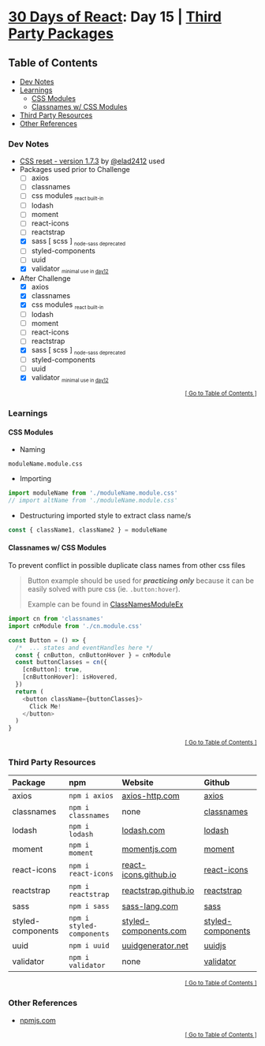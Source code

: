 <!-- omit in toc -->
# [30 Days of React](../README.md#readme): Day 15 | [Third Party Packages](https://github.com/Asabeneh/30-Days-Of-React/blob/master/15_Third_Party_Packages/15_third_party_packages.md)

<!-- omit in toc -->
## Table of Contents
- [Dev Notes](#dev-notes)
- [Learnings](#learnings)
  - [CSS Modules](#css-modules)
  - [Classnames w/ CSS Modules](#classnames-w-css-modules)
- [Third Party Resources](#third-party-resources)
- [Other References](#other-references)

### Dev Notes
* [CSS reset - version 1.7.3](https://github.com/elad2412/the-new-css-reset) by [@elad2412](https://github.com/elad2412) used
* Packages used prior to Challenge
  * [ ] axios
  * [ ] classnames
  * [ ] css modules <sub><small>react built-in</small></sub>
  * [ ] lodash
  * [ ] moment
  * [ ] react-icons
  * [ ] reactstrap
  * [x] sass [ scss ] <sub><small>node-sass deprecated</small></sub>
  * [ ] styled-components
  * [ ] uuid
  * [x] validator <sub><small>minimal use in [day12](../day12/README.md#readme)</small></sub>
* After Challenge
  * [x] axios
  * [x] classnames
  * [x] css modules <sub><small>react built-in</small></sub>
  * [ ] lodash
  * [ ] moment
  * [ ] react-icons
  * [ ] reactstrap
  * [x] sass [ scss ] <sub><small>node-sass deprecated</small></sub>
  * [ ] styled-components
  * [ ] uuid
  * [x] validator <sub><small>minimal use in [day12](../day12/README.md#readme)</small></sub>

<div align="right"><sub><a href="#table-of-contents">[ Go to Table of Contents ]</a></sub></div>

### Learnings
#### CSS Modules
* Naming
```
moduleName.module.css
```
* Importing
```js
import moduleName from './moduleName.module.css'
// import altName from './moduleName.module.css'
```
* Destructuring imported style to extract class name/s
```js
const { className1, className2 } = moduleName
```
#### Classnames w/ CSS Modules
To prevent conflict in possible duplicate class names from other css files
> Button example should be used for ***practicing only*** because it can be easily solved with pure css (ie. `.button:hover`).
>
> Example can be found in [ClassNamesModuleEx](./src/ClassNamesModuleEx/CnModuleEx.js)
```js
import cn from 'classnames'
import cnModule from './cn.module.css'

const Button = () => {
  /*  ... states and eventHandles here */
  const { cnButton, cnButtonHover } = cnModule
  const buttonClasses = cn({
    [cnButton]: true,
    [cnButtonHover]: isHovered,
  })
  return (
    <button className={buttonClasses}>
      Click Me!
    </button>
  )
}
```

<div align="right"><sub><a href="#table-of-contents">[ Go to Table of Contents ]</a></sub></div>

### Third Party Resources
| Package | npm | Website | Github |
|:--------|:----|:--------|:-------|
| axios             | `npm i axios`             | [axios-http.com](https://axios-http.com/docs/intro)                                       | [axios](https://github.com/axios/axios#readme)                                     |
| classnames        | `npm i classnames`        | none                                                                                      | [classnames](https://github.com/JedWatson/classnames#readme)                       |
| lodash            | `npm i lodash`            | [lodash.com](https://lodash.com/)                                                         | [lodash](https://github.com/lodash/lodash#readme)                                  |
| moment            | `npm i moment`            | [momentjs.com](https://momentjs.com/)                                                     | [moment](https://github.com/moment/moment/#readme)                                 |
| react-icons       | `npm i react-icons`       | [react-icons.github.io](https://react-icons.github.io/react-icons)                        | [react-icons](https://github.com/react-icons/#readme)                              |
| reactstrap        | `npm i reactstrap`        | [reactstrap.github.io](https://reactstrap.github.io/?path=/story/home-installation--page) | [reactstrap](https://github.com/reactstrap/reactstrap#readme)                      |
| sass              | `npm i sass`              | [sass-lang.com](https://sass-lang.com/)                                                   | [sass](https://github.com/sass/sass#readme)                                        |
| styled-components | `npm i styled-components` | [styled-components.com](https://styled-components.com/)                                   | [styled-components](https://github.com/styled-components/styled-components#readme) |
| uuid              | `npm i uuid`              | [uuidgenerator.net](https://www.uuidgenerator.net/dev-corner/javascript)                  | [uuidjs](https://github.com/uuidjs/uuid#readme)                                    |
| validator         | `npm i validator`         | none                                                                                      | [validator](https://github.com/validatorjs/validator.js#readme)                    |  |


<div align="right"><sub><a href="#table-of-contents">[ Go to Table of Contents ]</a></sub></div>

### Other References
* [npmjs.com](https://www.npmjs.com/)

<div align="right"><sub><a href="#table-of-contents">[ Go to Table of Contents ]</a></sub></div>
